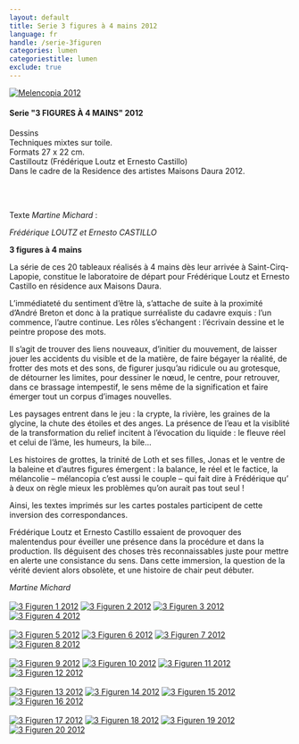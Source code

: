 ```yaml
---
layout: default
title: Serie 3 figures à 4 mains 2012
language: fr
handle: /serie-3figuren
categories: lumen
categoriestitle: lumen
exclude: true
---
```


<a rel="lightbox" data-lightbox="example-1" href="/galeries/serie-3figuren/Image06.jpg" title="Melencopia 2012"><img src="/galeries/serie-3figuren/Image06.jpg" alt="Melencopia 2012" class="img-left"></a>
#### Serie "3 FIGURES À 4 MAINS" 2012 
    
Dessins  
Techniques mixtes sur toile.  
Formats 27 x 22 cm.   
Castilloutz (Frédérique Loutz et Ernesto Castillo)    
Dans le cadre de la Residence des artistes Maisons Daura 2012.  

<br style="clear:both" />
<br style="clear:both" />

Texte *Martine Michard* :  
  
*Frédérique LOUTZ et Ernesto CASTILLO*

**3 figures à 4 mains**

La série de ces 20 tableaux réalisés à 4 mains dès leur arrivée à Saint-Cirq-Lapopie, constitue le laboratoire de départ pour Frédérique Loutz et Ernesto Castillo en résidence aux Maisons Daura.

L’immédiateté du sentiment d’être là, s’attache de suite à la proximité d’André Breton et donc à la pratique surréaliste du cadavre exquis : l’un commence, l’autre continue. Les rôles s’échangent : l’écrivain dessine et le peintre propose des mots.

Il s’agit de trouver des liens nouveaux, d’initier du mouvement, de laisser jouer les accidents du visible et de la matière, de faire bégayer la réalité, de frotter des mots et des sons, de figurer jusqu’au ridicule ou au grotesque, de détourner les limites, pour dessiner le nœud, le centre, pour retrouver, dans ce brassage intempestif, le sens même de la signification et faire émerger tout un corpus d’images nouvelles.

Les paysages entrent dans le jeu : la crypte, la rivière, les graines de la glycine, la chute des étoiles et des anges. La présence de l’eau et la visiblité de la transformation du relief incitent à l’évocation du liquide : le fleuve réel et celui de l’âme, les humeurs, la bile…

Les histoires de grottes, la trinité de Loth et ses filles, Jonas et le ventre de la baleine et d’autres figures émergent : la balance, le réel et le factice, la mélancolie – mélancopia c’est aussi le couple – qui fait dire à Frédérique qu’ à deux on règle mieux les problèmes qu’on aurait pas tout seul !

Ainsi, les textes imprimés sur les cartes postales participent de cette inversion des correspondances.

Frédérique Loutz et Ernesto Castillo  essaient de provoquer des malentendus  pour éveiller une présence dans la procédure et dans la production. Ils déguisent des choses très reconnaissables juste pour mettre en alerte une consistance du sens. Dans cette immersion, la question de la vérité devient alors obsolète, et une histoire de chair peut débuter.

*Martine Michard*
<br style="clear:both" />
<br style="clear:both" />
<a rel="lightbox" data-lightbox="example-1" href="/galeries/serie-3figuren/Image01.jpg" title="3 Figuren 1 2012"><img src="/galeries/serie-3figuren/Image01.jpg" alt="3 Figuren 1 2012" class="img-left4"></a>
<a rel="lightbox" data-lightbox="example-1" href="/galeries/serie-3figuren/Image02.jpg" title="3 Figuren 2 2012"><img src="/galeries/serie-3figuren/Image02.jpg" alt="3 Figuren 2 2012" class="img-left4"></a>
<a rel="lightbox" data-lightbox="example-1" href="/galeries/serie-3figuren/Image03.jpg" title="3 Figuren 3 2012"><img src="/galeries/serie-3figuren/Image03.jpg" alt="3 Figuren 3 2012" class="img-left4"></a>
<a rel="lightbox" data-lightbox="example-1" href="/galeries/serie-3figuren/Image04.jpg" title="3 Figuren 4 2012"><img src="/galeries/serie-3figuren/Image04.jpg" alt="3 Figuren 4 2012" class="img-left4"></a>
<br style="clear:both" />
<br style="clear:both" />
<a rel="lightbox" data-lightbox="example-1" href="/galeries/serie-3figuren/Image05.jpg" title="3 Figuren 5 2012"><img src="/galeries/serie-3figuren/Image05.jpg" alt="3 Figuren 5 2012" class="img-left4"></a>
<a rel="lightbox" data-lightbox="example-1" href="/galeries/serie-3figuren/Image06.jpg" title="3 Figuren 6 2012"><img src="/galeries/serie-3figuren/Image06.jpg" alt="3 Figuren 6 2012" class="img-left4"></a>
<a rel="lightbox" data-lightbox="example-1" href="/galeries/serie-3figuren/Image07.jpg" title="3 Figuren 7 2012"><img src="/galeries/serie-3figuren/Image07.jpg" alt="3 Figuren 7 2012" class="img-left4"></a>
<a rel="lightbox" data-lightbox="example-1" href="/galeries/serie-3figuren/Image08.jpg" title="3 Figuren 8 2012"><img src="/galeries/serie-3figuren/Image08.jpg" alt="3 Figuren 8 2012" class="img-left4"></a>
<br style="clear:both" />
<br style="clear:both" />
<a rel="lightbox" data-lightbox="example-1" href="/galeries/serie-3figuren/Image09.jpg" title="3 Figuren 9 2012"><img src="/galeries/serie-3figuren/Image09.jpg" alt="3 Figuren 9 2012" class="img-left4"></a>
<a rel="lightbox" data-lightbox="example-1" href="/galeries/serie-3figuren/Image10.jpg" title="3 Figuren 10 2012"><img src="/galeries/serie-3figuren/Image10.jpg" alt="3 Figuren 10 2012" class="img-left4"></a>
<a rel="lightbox" data-lightbox="example-1" href="/galeries/serie-3figuren/Image11.jpg" title="3 Figuren 11 2012"><img src="/galeries/serie-3figuren/Image11.jpg" alt="3 Figuren 11 2012" class="img-left4"></a>
<a rel="lightbox" data-lightbox="example-1" href="/galeries/serie-3figuren/Image12.jpg" title="3 Figuren 12 2012"><img src="/galeries/serie-3figuren/Image12.jpg" alt="3 Figuren 12 2012" class="img-left4"></a>
<br style="clear:both" />
<br style="clear:both" />
<a rel="lightbox" data-lightbox="example-1" href="/galeries/serie-3figuren/Image13.jpg" title="3 Figuren 13 2012"><img src="/galeries/serie-3figuren/Image13.jpg" alt="3 Figuren 13 2012" class="img-left4"></a>
<a rel="lightbox" data-lightbox="example-1" href="/galeries/serie-3figuren/Image14.jpg" title="3 Figuren 14 2012"><img src="/galeries/serie-3figuren/Image14.jpg" alt="3 Figuren 14 2012" class="img-left4"></a>
<a rel="lightbox" data-lightbox="example-1" href="/galeries/serie-3figuren/Image15.jpg" title="3 Figuren 15 2012"><img src="/galeries/serie-3figuren/Image15.jpg" alt="3 Figuren 15 2012" class="img-left4"></a>
<a rel="lightbox" data-lightbox="example-1" href="/galeries/serie-3figuren/Image16.jpg" title="3 Figuren 16 2012"><img src="/galeries/serie-3figuren/Image16.jpg" alt="3 Figuren 16 2012" class="img-left4"></a>
<br style="clear:both" />
<br style="clear:both" />
<a rel="lightbox" data-lightbox="example-1" href="/galeries/serie-3figuren/Image17.jpg" title="3 Figuren 17 2012"><img src="/galeries/serie-3figuren/Image17.jpg" alt="3 Figuren 17 2012" class="img-left4"></a>
<a rel="lightbox" data-lightbox="example-1" href="/galeries/serie-3figuren/Image18.jpg" title="3 Figuren 18 2012"><img src="/galeries/serie-3figuren/Image18.jpg" alt="3 Figuren 18 2012" class="img-left4"></a>
<a rel="lightbox" data-lightbox="example-1" href="/galeries/serie-3figuren/Image19.jpg" title="3 Figuren 19 2012"><img src="/galeries/serie-3figuren/Image19.jpg" alt="3 Figuren 19 2012" class="img-left4"></a>
<a rel="lightbox" data-lightbox="example-1" href="/galeries/serie-3figuren/Image20.jpg" title="3 Figuren 20 2012"><img src="/galeries/serie-3figuren/Image20.jpg" alt="3 Figuren 20 2012" class="img-left4"></a>
<br style="clear:both" />
<br style="clear:both" />

